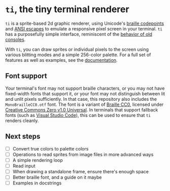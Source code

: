 # `ti`, the tiny terminal renderer

`ti` is a sprite-based 2d graphic renderer, using Unicode's [braille codepoints][braille] and [ANSI escapes][ansi escapes] to emulate
a responsive pixel screen in your terminal. `ti` has a purposefully simple interface, reminiscent of the [behavior of old consoles][hardware sprites].

With `ti`, you can draw sprites or individual pixels to the screen using various blitting modes and a simple 256-color palette. For a full set of features as well as examples, see the [documentation][documentation].

[braille]: https://en.wikipedia.org/wiki/Braille_Patterns
[ansi escapes]: https://en.wikipedia.org/wiki/ANSI_escape_code
[hardware sprites]: https://en.wikipedia.org/wiki/Sprite_(computer_graphics)#Systems_with_hardware_sprites

## Font support

Your terminal's font may not support braille characters, or you may not have fixed-width fonts that support it, or your font may not distinguish between
lit and unlit pixels sufficiently. In that case, this repository also includes the `MonoBrailleCC0.otf` font. The font is a variant of
[Braille CC0][braille cc0], licensed under [Creative Commons Zero v1.0 Universal][cc0]. In terminals that support fallback fonts (such as
[Visual Studio Code][vscode]), this can be used to ensure that `ti` renders cleanly.

[braille cc0]: https://www.fontspace.com/braille-cc0-font-f96789
[cc0]: https://creativecommons.org/share-your-work/public-domain/cc0/
[vscode]: https://code.visualstudio.com/

## Next steps

- [ ] Convert true colors to palette colors
- [ ] Operations to read sprites from image files in more advanced ways
- [ ] A simple rendering loop
- [ ] Read input
- [ ] When drawing a standalone frame, ensure there's enough space
- [ ] Better braille font, and a guide on it maybe
- [ ] Examples in docstrings

[documentation]: https://example.com

